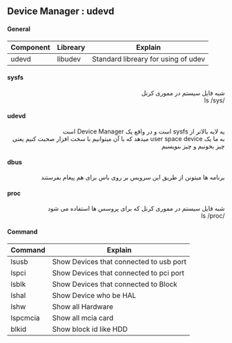 <!------------------------------------------------------------------- [ Kernel ] --->
## Device Manager : udevd

<!---------------------------------------General-->
#### <span class="red">General</span>

| Component | Libreary | Explain |
| ------ | ------ | ------ |
| udevd | libudev | Standard libreary for using of udev |

<!---------------------------------------sysfs-->
#### <span class="red">sysfs</span> 
<div class="" align="right">
<div class="md4">شبه فایل سیستم در مموری کرنل</div>
<div class="md4"> ls /sys/</div>
<div class="md4"></div>
</div>

<!---------------------------------------udevd-->
<div class="md1"></div>

#### <span class="red">udevd</span> 
<div class="" align="right" dir="rtl">
<div class="md4">یه لایه بالاتر از sysfs است و در واقع یک Device Manager است </div>
<div class="md4"> به ما یک user space device میدهد که با آن میتوانیم با سخت افزار صحبت کنیم یعنی چیز بخونیم و چیز بنویسیم</div>
<div class="md4"></div>
<div class="md4"></div>
<div class="md4"></div>
</div>

<!---------------------------------------dbus-->
<div class="md1"></div>

#### <span class="red">dbus</span> 
<div class="" align="right" dir="rtl">
<div class="md4">برنامه ها میتونن از طریق این سرویس بر روی باس برای هم پیغام بفرستند</div>
<div class="md4"></div>
<div class="md4"></div>
<div class="md4"></div>
<div class="md4"></div>
<div class="md4"></div>
</div>

<!---------------------------------------proc-->
#### <span class="red">proc</span> 
<div class="" align="right">
<div class="md4"> شبه فایل سیستم در مموری کرنل که برای پروسس ها استفاده می شود</div>
<div class="md4"> ls /proc/</div>
<div class="md4"></div>
</div>

<!---------------------------------------Command-->
#### <span class="red">Command</span> 

| Command | Explain |
| ------ | ------ |
| lsusb   | Show Devices that connected to usb port |
| lspci  | Show Devices that connected to pci port  |
| lsblk  | Show Devices that connected to Block  |
| lshal   | Show Device who be HAL |
| lshw  | Show all Hardware |
| lspcmcia   | Show all mcia card |
| blkid  | Show block id like HDD  |





